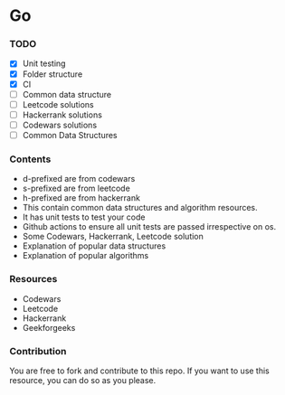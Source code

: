 # Go

### TODO

- [x] Unit testing
- [x] Folder structure
- [x] CI
- [ ] Common data structure
- [ ] Leetcode solutions
- [ ] Hackerrank solutions
- [ ] Codewars solutions
- [ ] Common Data Structures

### Contents
- d-prefixed are from codewars
- s-prefixed are from leetcode
- h-prefixed are from hackerrank
- This contain common data structures and algorithm resources. 
- It has unit tests to test your code
- Github actions to ensure all unit tests are passed irrespective on os.
- Some Codewars, Hackerrank, Leetcode solution
- Explanation of popular data structures
- Explanation of popular algorithms

### Resources
- Codewars
- Leetcode
- Hackerrank
- Geekforgeeks

### Contribution
You are free to fork and contribute to this repo. 
If you want to use this resource, you can do so as you please.


